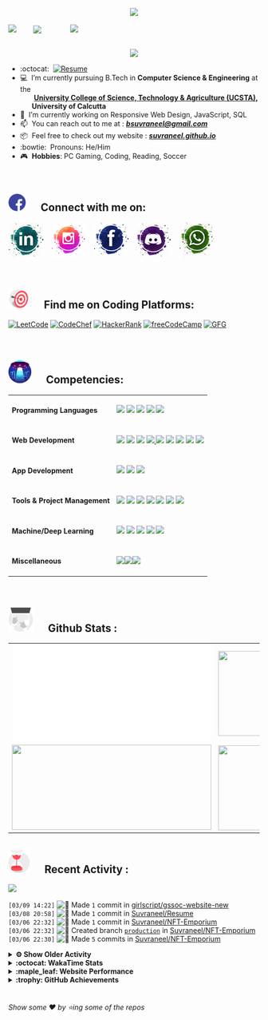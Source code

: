 <!--
[![Header](https://raw.githubusercontent.com/Suvraneel/Suvraneel/master/res/Github%20readme%20Header.png "Portfolio Website")]
(https://suvraneel.github.io/)
-->
<p align="center">
<img src="https://profile-counter.glitch.me/{Suvraneel}/count.svg"></p>

<p>
  <a href=https://open.spotify.com/user/4bio4arq8izb9sba4ly6al54v>
   <img align="right" src="https://spotify-diablo.vercel.app/api/spotify" height=auto width="380">
  </a>
  <img align="center" src="https://readme-typing-svg.herokuapp.com?font=Playfair+Display&color=F70000&size=30&center=true&vCenter=true&multiline=true&weight=100&height=100&width=220&lines=Hey+there%2C;I'm+Suvraneel+!">
  <img align="left" src="https://media.tenor.com/images/043986fe5f470eeb6d86515e6cda30fe/tenor.gif" width="50">
</p>
<br>
<a href="https://suvraneel.github.io" target="_blank"><img align='right' src="https://raw.githubusercontent.com/Suvraneel/Suvraneel/master/res/readme_banner.gif" width="260" height="auto"></a>
<br>

- :octocat: &nbsp;[![Resume](https://img.shields.io/badge/Suvraneel%20Bhuin-RESUME-blue?style=for-the-badge&logo=Sega)](https://suvraneel.github.io/Resume)
- :computer: &nbsp;I’m currently pursuing B.Tech in **Computer Science & Engineering** at the  
 &nbsp;&nbsp;&nbsp;&nbsp;&nbsp;&nbsp;&nbsp;**[University College of Science, Technology & Agriculture (UCSTA)](http://www.caluniv-ucsta.net/),  
 &nbsp;&nbsp;&nbsp;&nbsp;&nbsp;&nbsp;&nbsp;University of Calcutta**
- :crystal_ball: &nbsp;I’m currently working on Responsive Web Design, JavaScript, SQL
- :mailbox: &nbsp;You can reach out to me at : ***bsuvraneel@gmail.com***
- :package: &nbsp;Feel free to check out my website : [***suvraneel.github.io***](https://suvraneel.github.io/)
- :bowtie: &nbsp;Pronouns: He/Him
- :video_game: &nbsp;**Hobbies**: PC Gaming, Coding, Reading, Soccer

<br>
<h2 align=left>
<img src="https://raw.githubusercontent.com/Suvraneel/Suvraneel/master/res/social.gif" height="35" width= auto>
&nbsp;&nbsp;&nbsp;&nbsp;
Connect with me on:
<br></h2>


<!-- 
[![GitHub-Mark-Light](https://raw.githubusercontent.com/Suvraneel/Suvraneel/master/res/in.png#gh-light-mode-only)![GitHub-Mark-Dark](https://raw.githubusercontent.com/Suvraneel/Suvraneel/master/res/in.png#gh-dark-mode-only)](https://www.linkedin.com/in/suvraneel-bhuin) -->


[![LinkedIn](https://raw.githubusercontent.com/Suvraneel/Suvraneel/master/res/in.png#gh-light-mode-only)](https://www.linkedin.com/in/suvraneel-bhuin) &nbsp;&nbsp;
[![Instagram](https://raw.githubusercontent.com/Suvraneel/Suvraneel/master/res/ig.png#gh-light-mode-only)](https://www.instagram.com/el_diablo_suvraneel) &nbsp;&nbsp;
[![Facebook](https://raw.githubusercontent.com/Suvraneel/Suvraneel/master/res/fb.png#gh-light-mode-only)](https://www.facebook.com/suvraneel.bhuin) &nbsp;&nbsp;
[![Discord](https://raw.githubusercontent.com/Suvraneel/Suvraneel/master/res/dc.jpg#gh-light-mode-only)](https://discord.com/users/851345743935045652/) &nbsp;&nbsp;
[![WhatsApp](https://raw.githubusercontent.com/Suvraneel/Suvraneel/master/res/wp.png#gh-light-mode-only)](https://api.whatsapp.com/send?phone=917001967224&text=Hi!%20Suvraneel!!) &nbsp;&nbsp;


<!--
<p>
<a href="https://www.linkedin.com/in/suvraneel-bhuin" target="_blank">
<img src="https://raw.githubusercontent.com/Suvraneel/Suvraneel/master/res/in.png#gh-light-mode-only" height="70" width= auto></a>
&nbsp;&nbsp;&nbsp;&nbsp;&nbsp;
<a href="https://www.instagram.com/el_diablo_suvraneel" target="_blank">
<img src="https://github.com/Suvraneel/Suvraneel/blob/master/res/ig.png#gh-light-mode-only" height="70" width= auto></a>
&nbsp;&nbsp;&nbsp;&nbsp;&nbsp;
<a href="https://github.com/Suvraneel" target="_blank">
<img src="https://raw.githubusercontent.com/Suvraneel/Suvraneel/master/res/github.png" height="35" width= auto></a>
&nbsp;&nbsp;&nbsp;&nbsp;&nbsp;
<a href="https://www.facebook.com/suvraneel.bhuin" target="_blank">
<img src="https://raw.githubusercontent.com/Suvraneel/Suvraneel/master/res/fb.png#gh-light-mode-only" height="70" width= auto></a>
&nbsp;&nbsp;&nbsp;&nbsp;&nbsp;
<a href="https://discord.com/users/851345743935045652/" id="discord">
<img src="https://raw.githubusercontent.com/Suvraneel/Suvraneel/master/res/dc.jpg#gh-light-mode-only" height="70" width= auto></a>
&nbsp;&nbsp;&nbsp;&nbsp;&nbsp;
<a href="https://api.whatsapp.com/send?phone=917001967224&text=Hi!%20Suvraneel!!" id="whatsapp">
<img src="https://raw.githubusercontent.com/Suvraneel/Suvraneel/master/res/wp.png#gh-light-mode-only" height="70" width= auto></a> 
</p>
-->

<br>
<h2 align=left>
<img src="https://raw.githubusercontent.com/Suvraneel/Suvraneel/master/res/target.gif" height="40" width= auto>
&nbsp;&nbsp;&nbsp;&nbsp;
Find me on Coding Platforms:
<br></h2>


[![LeetCode](https://img.shields.io/badge/-LeetCode-da8200?style=for-the-badge&logo=LeetCode&logoColor=ffa116&labelColor=black)](https://leetcode.com/Suvraneel/)
[![CodeChef](https://img.shields.io/badge/Codechef-372a22?&style=for-the-badge&logo=Codechef&logoColor=red&labelColor=black)](https://www.codechef.com/users/suvraneel)
[![HackerRank](https://img.shields.io/badge/-Hackerrank-00c353?style=for-the-badge&logo=HackerRank&logoColor=00EA64&labelColor=black)](https://www.hackerrank.com/bsuvraneel)
[![freeCodeCamp](https://img.shields.io/badge/-freeCodeCamp-131342?style=for-the-badge&logo=freeCodeCamp&logoColor=white&labelColor=0A0A23)](https://www.hackerrank.com/bsuvraneel)
[![GFG](https://img.shields.io/badge/GeeksforGeeks-298D46?style=for-the-badge&logo=geeksforgeeks&logoColor=4dcb72&labelColor=black)](https://auth.geeksforgeeks.org/user/bsuvraneel/)
 <!-- 
 [![HackerEarth - hidden](https://img.shields.io/badge/HackerEarth-2C3454?&style=for-the-badge&logo=HackerEarth&logoColor=5464a1&labelColor=040407")](https://www.hackerearth.com/@bsuvraneel) 
 -->


<!-- Attribution: "Icon made by Freepik from www.flaticon.com"-->
<!--
- **Gmail**: &nbsp;&nbsp;&nbsp;&nbsp;&nbsp;&nbsp;&nbsp;&nbsp;&nbsp;&nbsp;&nbsp;&nbsp; bsuvraneel@gmail.com
- **LinkedIn**: &nbsp;&nbsp;&nbsp;&nbsp;&nbsp;&nbsp;&nbsp;&nbsp; https://www.linkedin.com/in/suvraneel-bhuin/
- **Facebook**: &nbsp;&nbsp;&nbsp;&nbsp;&nbsp;&nbsp; https://www.facebook.com/suvraneel.bhuin
- **Instagram**: &nbsp;&nbsp;&nbsp;&nbsp;&nbsp; https://www.instagram.com/el_diablo_suvraneel
- **Discord**: &nbsp;&nbsp;&nbsp;&nbsp;&nbsp;&nbsp;&nbsp;&nbsp;&nbsp; https://discord.com/users/851345743935045652/
- **WhatsApp**: &nbsp;&nbsp;&nbsp; [+91 7001967224](https://api.whatsapp.com/send?phone=917001967224&text=Hi!%20Suvraneel!!)
-->

<br>
<h2 align=left>
<img src="https://raw.githubusercontent.com/Suvraneel/Suvraneel/master/res/ufo.gif" height="50" width= auto>
&nbsp;&nbsp;&nbsp;&nbsp;
Competencies:
<br></h2>


<table>
<tr>
<td><h4>Programming Languages</h4></td>
<td><a href="https://github.com/search?q=user%3ASuvraneel+language%3AC%2B%2B&type=Code"><img src="https://img.shields.io/badge/CPP-blue?style=for-the-badge&logo=cplusplus&logoColor=blue&color=00599C&labelColor=black"/></a>  
<a href="https://github.com/search?q=user%3ASuvraneel+language%3AC&type=Code"><img src="https://img.shields.io/badge/C-black?style=for-the-badge&logo=c&labelColor=black&color=404040" /></a>  
<a href="https://github.com/search?q=user%3ASuvraneel+language%3AJava&type=Code"><img src="https://img.shields.io/badge/Java-orange?style=for-the-badge&logo=java&logoColor=ff7019&labelColor=141819&color=ff7019"/></a>  
<a href="https://github.com/search?q=user%3ASuvraneel+language%3APython&type=Code"><img src="https://img.shields.io/badge/Python-blue?style=for-the-badge&logo=python&labelColor=black&color=3776ab" /></a>  
<a href="https://github.com/search?p=4&q=user%3ASuvraneel+language%3AJavaScript&type=Code"><img src="https://img.shields.io/badge/Javascript-yellow?style=for-the-badge&logo=javascript&labelColor=black&color=DFA200" /></a></td></tr>

<tr>
<td><h4>Web Development</h4></td>
<td><a href="https://github.com/search?q=user%3ASuvraneel+language%3AHTML&type=Code"><img src="https://img.shields.io/badge/HTML5-red?style=for-the-badge&logo=html5&labelColor=black&color=E34F26"/></a>
<a href="https://github.com/search?q=user%3ASuvraneel+language%3ACSS&type=Code"><img src="https://img.shields.io/badge/CSS3-white?style=for-the-badge&logo=css3&logoColor=1572B6&labelColor=black&color=1572B6" /></a>
<a href="#"><img src="https://img.shields.io/badge/Bootstrap-purple?style=for-the-badge&logo=bootstrap&labelColor=black&color=7952B3"/></a>
<a href="https://github.com/search?p=4&q=user%3ASuvraneel+language%3AJavaScript&type=Code"><img src="https://img.shields.io/badge/Javascript-yellow?style=for-the-badge&logo=javascript&labelColor=black&color=c89100"/>
<a href="#"><img src="https://img.shields.io/badge/MongoDB-green?style=for-the-badge&logo=mongodb&labelColor=black&color=409040"/></a>
<a href="#"><img src="https://img.shields.io/badge/Express-black?style=for-the-badge&logo=express&labelColor=black&color=1f1f1f"/></a>
<a href="#"><img src="https://img.shields.io/badge/React-blue?style=for-the-badge&logo=react&labelColor=black&color=3a8296"/></a>
<a href="#"><img src="https://img.shields.io/badge/Node.JS-blue?style=for-the-badge&logo=node.js&logoColor=lime&labelColor=black&color=236b23"/></a>
<a href="#"><img src="https://img.shields.io/badge/Postman-orange?style=for-the-badge&logo=postman&labelColor=black&color=ff4704"/></a></td></tr>

<tr>
<td><h4>App Development</h4></td>
<td><a href="#"><img src="https://img.shields.io/badge/Flutter-0a97c2?style=for-the-badge&logo=flutter&logoColor=0dbdf2&labelColor=black&color=0ba0cd"/></a>
<a href="https://github.com/search?q=user%3ASuvraneel+language%3ADart&type=Code"><img src="https://img.shields.io/badge/Dart-blue?style=for-the-badge&logo=dart&logoColor=2eb8b8&labelColor=black&color=269999"/></a>
<a href="#"><img src="https://img.shields.io/badge/Android%20Studio-green?style=for-the-badge&logo=android%20studio&labelColor=black&color=2a9a5c"/></a></td></tr>

<tr>
<td><h4>Tools & Project Management</h4></td>
<td><a href="#"><img src="https://img.shields.io/badge/Git-red?style=for-the-badge&logo=git&labelColor=black&color=red"/></a>  
<a href="#"><img src="https://img.shields.io/badge/GitHub-black?style=for-the-badge&logo=github&labelColor=black&color=181717"/></a>  
<a href="#"><img src="https://img.shields.io/badge/VSCode-cyan?style=for-the-badge&logo=visual%20studio%20code&labelColor=00497a&color=007ACC"/></a>  
<a href="#"><img src="https://img.shields.io/badge/Repl.it-black?style=for-the-badge&logo=replit&labelColor=black&color=1e2426"/></a>  
<a href="#"><img src="https://img.shields.io/badge/Eclipse%20IDE-purple?style=for-the-badge&logo=eclipse%20IDE&labelColor=1a1433&color=2C2255"/></a>  
<a href="#"><img src="https://img.shields.io/badge/Codepen-black?style=for-the-badge&logo=codepen&labelColor=black&color=141819"/></a>
<a href="#"><img src="https://img.shields.io/badge/Heroku-180036?style=for-the-badge&logo=heroku&labelColor=180036&color=430098"/></a></td>  
  </tr>  

<tr>
<td><h4>Machine/Deep Learning</h4></td>
<td><a href="#"><img src="https://img.shields.io/badge/Pandas-black?style=for-the-badge&logo=pandas&labelColor=0c0234&color=150458"/></a>  
<a href="#"><img src="https://img.shields.io/badge/NumPy-blue?style=for-the-badge&logo=numpy&labelColor=001921&color=013243"/></a>  
<a href="#"><img src="https://img.shields.io/badge/TensorFlow-black?style=for-the-badge&logo=tensorflow&labelColor=141819&color=FF6F00"/></a>
<a href="#"><img src="https://img.shields.io/badge/Skikit%20Learn-orange?style=for-the-badge&logo=scikit%2Dlearn&labelColor=141819&color=F7931E"/></a>  
<a href="#"><img src="https://img.shields.io/badge/Keras-black?style=for-the-badge&logo=keras&labelColor=680000&color=D00000"/></a></td></tr>

<tr>
<td><h4>Miscellaneous</h4></td>
<td><a href="#"><img src="https://img.shields.io/badge/Arduino-blue?style=for-the-badge&logo=arduino&labelColor=black&color=00979D"/></a><a href="#"><img src="https://img.shields.io/badge/VHDL-cc0000?style=for-the-badge&logo=xilinx&logoColor=cc0000&labelColor=black&color=cc0000"/></a><a href="#"><img src="https://img.shields.io/badge/GNU_Bash-blue?style=for-the-badge&logo=gnubash&labelColor=black&color=4EAA25"/></a></td></tr>
</table>



<br>
<h2 align=left>
<img src="https://raw.githubusercontent.com/Suvraneel/Suvraneel/master/res/laptop.gif" height="50" width= auto>
&nbsp;&nbsp;&nbsp;&nbsp;
Github Stats :
<br></h2>

<table>
  <tr>
    <td align="center">
      <img alt="" width="400" src="https://github.com/Suvraneel/Suvraneel/blob/master/metrics.plugin.isocalendar.svg">
    </td>
    <td align="center">
        <img align="right" src ="https://github-readme-stats.vercel.app/api/top-langs/?username=suvraneel&layout=compact&hide_border=true&theme=vision-friendly-dark&langs_count=10&hide=jupyter%20notebook,tex,php" height="170px" width="360px">
    </td>
  </tr>
  <tr>
    <td align="center">
      <img alt="" width="400" src="https://github-readme-stats.vercel.app/api?username=suvraneel&show_icons=true&theme=vision-friendly-dark&hide_border=true" width="360px" height="170px" >
    </td>
    <td align="center">
        <img align="right" src ="https://github-readme-streak-stats.herokuapp.com?user=suvraneel&theme=vision-friendly-dark&hide_border=true" width="360px" height="170px">
    </td>
  </tr>
</table>

<!--
  <img align="left" src="https://github.com/lowlighter/lowlighter/blob/master/metrics.plugin.isocalendar.svg" width="300" height="180">
  <img align="right" src ="https://github-readme-stats.vercel.app/api/top-langs/?username=suvraneel&layout=compact&hide_border=true&theme=vision-friendly-dark&langs_count=10&hide=jupyter%20notebook,tex,php" width="300" height="180">
  <img align="left" src = "https://github-readme-stats.vercel.app/api?username=suvraneel&show_icons=true&theme=vision-friendly-dark&hide_border=true" width="300" height="180">
  <img align="right" src = "https://github-readme-streak-stats.herokuapp.com?user=suvraneel&theme=vision-friendly-dark&hide_border=true" width="300" height="180">
-->

<h2 align="left">
<img src="https://raw.githubusercontent.com/Suvraneel/Suvraneel/master/res/hourglass1.gif" height="50" width= auto>
&nbsp;&nbsp;&nbsp;&nbsp;
Recent Activity :
<br></h2>

<img src="https://suvraneel-gh-activity-graph.herokuapp.com/graph?username=Suvraneel&bg_color=000000&line=ffb812&area=true&color=8135fc&hide_border=true&hide_title=true">

<!--START_SECTION:activity-->
`[03/09 14:22]` <img alt="📝" src="https://github.com/cheesits456/github-activity-readme/raw/master/icons/commit.png" align="top" height="18"> Made `1` commit in [girlscript/gssoc-website-new](https://github.com/girlscript/gssoc-website-new)  
`[03/08 20:58]` <img alt="📝" src="https://github.com/cheesits456/github-activity-readme/raw/master/icons/commit.png" align="top" height="18"> Made `1` commit in [Suvraneel/Resume](https://github.com/Suvraneel/Resume)  
`[03/06 22:32]` <img alt="📝" src="https://github.com/cheesits456/github-activity-readme/raw/master/icons/commit.png" align="top" height="18"> Made `1` commit in [Suvraneel/NFT-Emporium](https://github.com/Suvraneel/NFT-Emporium)  
`[03/06 22:32]` <img alt="📂" src="https://github.com/cheesits456/github-activity-readme/raw/master/icons/create-branch.png" align="top" height="18"> Created branch [`production`](https://github.com/Suvraneel/NFT-Emporium/tree/production) in [Suvraneel/NFT-Emporium](https://github.com/Suvraneel/NFT-Emporium)  
`[03/06 22:30]` <img alt="📝" src="https://github.com/cheesits456/github-activity-readme/raw/master/icons/commit.png" align="top" height="18"> Made `5` commits in [Suvraneel/NFT-Emporium](https://github.com/Suvraneel/NFT-Emporium)  

<details><summary><b> ⚙️ Show Older Activity</b></summary>

`[03/06 21:55]` <img alt="❗️" src="https://github.com/cheesits456/github-activity-readme/raw/master/icons/issue.png" align="top" height="18"> Closed issue [`#7`](https://github.com//Suvraneel/NFT-Emporium/issues/7 'Issues and tasks related to project') in [Suvraneel/NFT-Emporium](https://github.com/Suvraneel/NFT-Emporium)  
`[03/06 21:55]` <img alt="❗️" src="https://github.com/cheesits456/github-activity-readme/raw/master/icons/issue.png" align="top" height="18"> Reopened issue [`#7`](https://github.com//Suvraneel/NFT-Emporium/issues/7 'Issues and tasks related to project') in [Suvraneel/NFT-Emporium](https://github.com/Suvraneel/NFT-Emporium)  
`[03/06 21:54]` <img alt="📝" src="https://github.com/cheesits456/github-activity-readme/raw/master/icons/commit.png" align="top" height="18"> Made `2` commits in [Suvraneel/NFT-Emporium](https://github.com/Suvraneel/NFT-Emporium)  
`[03/06 21:54]` <img alt="🎉" src="https://github.com/cheesits456/github-activity-readme/raw/master/icons/merge.png" align="top" height="18"> Merged PR [`#14`](https://github.com//Suvraneel/NFT-Emporium/pull/14 'Bump nanoid from 3.1.30 to 3.3.1') in [Suvraneel/NFT-Emporium](https://github.com/Suvraneel/NFT-Emporium)  
`[03/06 21:47]` <img alt="📝" src="https://github.com/cheesits456/github-activity-readme/raw/master/icons/commit.png" align="top" height="18"> Made `1` commit in [Suvraneel/NFT-Emporium](https://github.com/Suvraneel/NFT-Emporium)  
`[03/06 21:27]` <img alt="📝" src="https://github.com/cheesits456/github-activity-readme/raw/master/icons/commit.png" align="top" height="18"> Made `2` commits in [NFT-Cryptonaut/NFT-Emporium](https://github.com/NFT-Cryptonaut/NFT-Emporium)  
`[03/06 21:27]` <img alt="🎉" src="https://github.com/cheesits456/github-activity-readme/raw/master/icons/merge.png" align="top" height="18"> Merged PR [`#4`](https://github.com//NFT-Cryptonaut/NFT-Emporium/pull/4 'Bump follow-redirects from 1.14.5 to 1.14.8') in [NFT-Cryptonaut/NFT-Emporium](https://github.com/NFT-Cryptonaut/NFT-Emporium)  
`[03/06 21:27]` <img alt="📝" src="https://github.com/cheesits456/github-activity-readme/raw/master/icons/commit.png" align="top" height="18"> Made `2` commits in [NFT-Cryptonaut/NFT-Emporium](https://github.com/NFT-Cryptonaut/NFT-Emporium)  
`[03/06 21:27]` <img alt="🎉" src="https://github.com/cheesits456/github-activity-readme/raw/master/icons/merge.png" align="top" height="18"> Merged PR [`#6`](https://github.com//NFT-Cryptonaut/NFT-Emporium/pull/6 'Bump url-parse from 1.5.3 to 1.5.10') in [NFT-Cryptonaut/NFT-Emporium](https://github.com/NFT-Cryptonaut/NFT-Emporium)  
`[03/06 21:15]` <img alt="📝" src="https://github.com/cheesits456/github-activity-readme/raw/master/icons/commit.png" align="top" height="18"> Made `13` commits in [NFT-Cryptonaut/NFT-Emporium](https://github.com/NFT-Cryptonaut/NFT-Emporium)  
`[03/06 20:45]` <img alt="🎉" src="https://github.com/cheesits456/github-activity-readme/raw/master/icons/merge.png" align="top" height="18"> Merged PR [`#13`](https://github.com//NFT-Cryptonaut/NFT-Emporium/pull/13 'Update PULL_REQUEST_TEMPLATE.md') in [NFT-Cryptonaut/NFT-Emporium](https://github.com/NFT-Cryptonaut/NFT-Emporium)  
`[03/06 20:45]` <img alt="✅" src="https://github.com/cheesits456/github-activity-readme/raw/master/icons/pr-open.png" align="top" height="18"> Opened PR [`#13`](https://github.com//NFT-Cryptonaut/NFT-Emporium/pull/13 'Update PULL_REQUEST_TEMPLATE.md') in [NFT-Cryptonaut/NFT-Emporium](https://github.com/NFT-Cryptonaut/NFT-Emporium)  
`[03/06 20:44]` <img alt="📝" src="https://github.com/cheesits456/github-activity-readme/raw/master/icons/commit.png" align="top" height="18"> Made `1` commit in [NFT-Cryptonaut/NFT-Emporium](https://github.com/NFT-Cryptonaut/NFT-Emporium)  
`[03/06 20:40]` <img alt="❗️" src="https://github.com/cheesits456/github-activity-readme/raw/master/icons/issue.png" align="top" height="18"> Closed issue [`#7`](https://github.com//NFT-Cryptonaut/NFT-Emporium/issues/7 'Issues and tasks related to project') in [NFT-Cryptonaut/NFT-Emporium](https://github.com/NFT-Cryptonaut/NFT-Emporium)  
`[03/06 20:39]` <img alt="🗣" src="https://github.com/cheesits456/github-activity-readme/raw/master/icons/comment.png" align="top" height="18"> Commented on [`#7`](https://github.com//NFT-Cryptonaut/NFT-Emporium/issues/7 'Issues and tasks related to project') in [NFT-Cryptonaut/NFT-Emporium](https://github.com/NFT-Cryptonaut/NFT-Emporium)  
`[03/06 20:36]` <img alt="❗️" src="https://github.com/cheesits456/github-activity-readme/raw/master/icons/issue.png" align="top" height="18"> Closed issue [`#11`](https://github.com//NFT-Cryptonaut/NFT-Emporium/issues/11 '[Create New Issue]: ') in [NFT-Cryptonaut/NFT-Emporium](https://github.com/NFT-Cryptonaut/NFT-Emporium)  
`[03/06 20:36]` <img alt="📝" src="https://github.com/cheesits456/github-activity-readme/raw/master/icons/commit.png" align="top" height="18"> Made `2` commits in [NFT-Cryptonaut/NFT-Emporium](https://github.com/NFT-Cryptonaut/NFT-Emporium)  
`[03/06 20:36]` <img alt="🎉" src="https://github.com/cheesits456/github-activity-readme/raw/master/icons/merge.png" align="top" height="18"> Merged PR [`#12`](https://github.com//NFT-Cryptonaut/NFT-Emporium/pull/12 '//') in [NFT-Cryptonaut/NFT-Emporium](https://github.com/NFT-Cryptonaut/NFT-Emporium)  
`[03/06 20:35]` <img alt="✅" src="https://github.com/cheesits456/github-activity-readme/raw/master/icons/pr-open.png" align="top" height="18"> Opened PR [`#12`](https://github.com//NFT-Cryptonaut/NFT-Emporium/pull/12 '//') in [NFT-Cryptonaut/NFT-Emporium](https://github.com/NFT-Cryptonaut/NFT-Emporium)  
`[03/06 20:35]` <img alt="📂" src="https://github.com/cheesits456/github-activity-readme/raw/master/icons/create-branch.png" align="top" height="18"> Created branch [`test-PR`](https://github.com/NFT-Cryptonaut/NFT-Emporium/tree/test-PR) in [NFT-Cryptonaut/NFT-Emporium](https://github.com/NFT-Cryptonaut/NFT-Emporium)  
`[03/06 20:34]` <img alt="❌" src="https://github.com/cheesits456/github-activity-readme/raw/master/icons/pr-close.png" align="top" height="18"> Closed PR [`#10`](https://github.com//NFT-Cryptonaut/NFT-Emporium/pull/10 'Merge pull request #3 from NFT-Cryptonaut/main') in [NFT-Cryptonaut/NFT-Emporium](https://github.com/NFT-Cryptonaut/NFT-Emporium)  
`[03/06 20:34]` <img alt="❗️" src="https://github.com/cheesits456/github-activity-readme/raw/master/icons/issue.png" align="top" height="18"> Reopened issue [`#11`](https://github.com//NFT-Cryptonaut/NFT-Emporium/issues/11 '[Create New Issue]: ') in [NFT-Cryptonaut/NFT-Emporium](https://github.com/NFT-Cryptonaut/NFT-Emporium)  
`[03/06 20:33]` <img alt="❗️" src="https://github.com/cheesits456/github-activity-readme/raw/master/icons/issue.png" align="top" height="18"> Closed issue [`#11`](https://github.com//NFT-Cryptonaut/NFT-Emporium/issues/11 '[Create New Issue]: ') in [NFT-Cryptonaut/NFT-Emporium](https://github.com/NFT-Cryptonaut/NFT-Emporium)  
`[03/06 20:33]` <img alt="❗️" src="https://github.com/cheesits456/github-activity-readme/raw/master/icons/issue.png" align="top" height="18"> Opened issue [`#11`](https://github.com//NFT-Cryptonaut/NFT-Emporium/issues/11 '[Create New Issue]: ') in [NFT-Cryptonaut/NFT-Emporium](https://github.com/NFT-Cryptonaut/NFT-Emporium)  
`[03/06 20:32]` <img alt="📝" src="https://github.com/cheesits456/github-activity-readme/raw/master/icons/commit.png" align="top" height="18"> Made `2` commits in [NFT-Cryptonaut/NFT-Emporium](https://github.com/NFT-Cryptonaut/NFT-Emporium)  
`[03/06 20:27]` <img alt="✅" src="https://github.com/cheesits456/github-activity-readme/raw/master/icons/pr-open.png" align="top" height="18"> Opened PR [`#10`](https://github.com//NFT-Cryptonaut/NFT-Emporium/pull/10 'Merge pull request #3 from NFT-Cryptonaut/main') in [NFT-Cryptonaut/NFT-Emporium](https://github.com/NFT-Cryptonaut/NFT-Emporium)  
`[03/06 20:25]` <img alt="📝" src="https://github.com/cheesits456/github-activity-readme/raw/master/icons/commit.png" align="top" height="18"> Made `1` commit in [NFT-Cryptonaut/NFT-Emporium](https://github.com/NFT-Cryptonaut/NFT-Emporium)  
`[03/06 20:22]` <img alt="❗️" src="https://github.com/cheesits456/github-activity-readme/raw/master/icons/issue.png" align="top" height="18"> Closed issue [`#9`](https://github.com//NFT-Cryptonaut/NFT-Emporium/issues/9 '[Create New Issue]: Issue in one of the workflows of the repo') in [NFT-Cryptonaut/NFT-Emporium](https://github.com/NFT-Cryptonaut/NFT-Emporium)  
`[03/06 20:21]` <img alt="🗣" src="https://github.com/cheesits456/github-activity-readme/raw/master/icons/comment.png" align="top" height="18"> Commented on [`#9`](https://github.com//NFT-Cryptonaut/NFT-Emporium/issues/9 '[Create New Issue]: Issue in one of the workflows of the repo') in [NFT-Cryptonaut/NFT-Emporium](https://github.com/NFT-Cryptonaut/NFT-Emporium)  
`[03/06 20:21]` <img alt="🗣" src="https://github.com/cheesits456/github-activity-readme/raw/master/icons/comment.png" align="top" height="18"> Commented on [`#9`](https://github.com//NFT-Cryptonaut/NFT-Emporium/issues/9 '[Create New Issue]: Issue in one of the workflows of the repo') in [NFT-Cryptonaut/NFT-Emporium](https://github.com/NFT-Cryptonaut/NFT-Emporium)  
`[03/06 20:20]` <img alt="📝" src="https://github.com/cheesits456/github-activity-readme/raw/master/icons/commit.png" align="top" height="18"> Made `1` commit in [NFT-Cryptonaut/NFT-Emporium](https://github.com/NFT-Cryptonaut/NFT-Emporium)  
`[03/06 20:16]` <img alt="🗣" src="https://github.com/cheesits456/github-activity-readme/raw/master/icons/comment.png" align="top" height="18"> Commented on [`#59`](https://github.com//girlscript/gssoc-website-new/issues/59 'Code of conduct') in [girlscript/gssoc-website-new](https://github.com/girlscript/gssoc-website-new)  
`[03/06 20:13]` <img alt="✅" src="https://github.com/cheesits456/github-activity-readme/raw/master/icons/pr-open.png" align="top" height="18"> Opened PR [`#59`](https://github.com//girlscript/gssoc-website-new/pull/59 'Code of conduct') in [girlscript/gssoc-website-new](https://github.com/girlscript/gssoc-website-new)  
`[03/06 20:12]` <img alt="❌" src="https://github.com/cheesits456/github-activity-readme/raw/master/icons/pr-close.png" align="top" height="18"> Closed PR [`#58`](https://github.com//girlscript/gssoc-website-new/pull/58 'fixed coc?') in [girlscript/gssoc-website-new](https://github.com/girlscript/gssoc-website-new)  
`[03/06 20:11]` <img alt="📝" src="https://github.com/cheesits456/github-activity-readme/raw/master/icons/commit.png" align="top" height="18"> Made `1` commit in [girlscript/gssoc-website-new](https://github.com/girlscript/gssoc-website-new)  
`[03/06 20:09]` <img alt="❌" src="https://github.com/cheesits456/github-activity-readme/raw/master/icons/pr-close.png" align="top" height="18"> Reopened PR [`#58`](https://github.com//girlscript/gssoc-website-new/pull/58 'fixed coc?') in [girlscript/gssoc-website-new](https://github.com/girlscript/gssoc-website-new)  
`[03/06 20:08]` <img alt="❌" src="https://github.com/cheesits456/github-activity-readme/raw/master/icons/pr-close.png" align="top" height="18"> Closed PR [`#58`](https://github.com//girlscript/gssoc-website-new/pull/58 'fixed coc?') in [girlscript/gssoc-website-new](https://github.com/girlscript/gssoc-website-new)  
`[03/06 20:04]` <img alt="✅" src="https://github.com/cheesits456/github-activity-readme/raw/master/icons/pr-open.png" align="top" height="18"> Opened PR [`#58`](https://github.com//girlscript/gssoc-website-new/pull/58 'fixed coc?') in [girlscript/gssoc-website-new](https://github.com/girlscript/gssoc-website-new)  
`[03/06 20:04]` <img alt="📝" src="https://github.com/cheesits456/github-activity-readme/raw/master/icons/commit.png" align="top" height="18"> Made `1` commit in [girlscript/gssoc-website-new](https://github.com/girlscript/gssoc-website-new)  
`[03/05 07:47]` <img alt="🎉" src="https://github.com/cheesits456/github-activity-readme/raw/master/icons/merge.png" align="top" height="18"> Merged PR [`#8`](https://github.com//NFT-Cryptonaut/NFT-Emporium/pull/8 'Bump simple-get from 2.8.1 to 2.8.2') in [NFT-Cryptonaut/NFT-Emporium](https://github.com/NFT-Cryptonaut/NFT-Emporium)  
`[03/05 07:47]` <img alt="📝" src="https://github.com/cheesits456/github-activity-readme/raw/master/icons/commit.png" align="top" height="18"> Made `2` commits in [NFT-Cryptonaut/NFT-Emporium](https://github.com/NFT-Cryptonaut/NFT-Emporium)  
`[03/05 07:47]` <img alt="❌" src="https://github.com/cheesits456/github-activity-readme/raw/master/icons/pr-close.png" align="top" height="18"> Reopened PR [`#8`](https://github.com//NFT-Cryptonaut/NFT-Emporium/pull/8 'Bump simple-get from 2.8.1 to 2.8.2') in [NFT-Cryptonaut/NFT-Emporium](https://github.com/NFT-Cryptonaut/NFT-Emporium)  
`[03/05 07:47]` <img alt="❌" src="https://github.com/cheesits456/github-activity-readme/raw/master/icons/pr-close.png" align="top" height="18"> Closed PR [`#8`](https://github.com//NFT-Cryptonaut/NFT-Emporium/pull/8 'Bump simple-get from 2.8.1 to 2.8.2') in [NFT-Cryptonaut/NFT-Emporium](https://github.com/NFT-Cryptonaut/NFT-Emporium)  
`[03/04 21:26]` <img alt="📝" src="https://github.com/cheesits456/github-activity-readme/raw/master/icons/commit.png" align="top" height="18"> Made `2` commits in [NFT-Cryptonaut/NFT-Emporium](https://github.com/NFT-Cryptonaut/NFT-Emporium)  
`[03/04 17:14]` <img alt="📝" src="https://github.com/cheesits456/github-activity-readme/raw/master/icons/commit.png" align="top" height="18"> Made `2` commits in [girlscript/gssoc-website-new](https://github.com/girlscript/gssoc-website-new)  
`[03/04 17:14]` <img alt="🎉" src="https://github.com/cheesits456/github-activity-readme/raw/master/icons/merge.png" align="top" height="18"> Merged PR [`#56`](https://github.com//girlscript/gssoc-website-new/pull/56 'Revert "Revert "Added Indepentent Headers for Every Page for GSSoC Website""') in [girlscript/gssoc-website-new](https://github.com/girlscript/gssoc-website-new)  
`[03/04 17:14]` <img alt="✅" src="https://github.com/cheesits456/github-activity-readme/raw/master/icons/pr-open.png" align="top" height="18"> Opened PR [`#56`](https://github.com//girlscript/gssoc-website-new/pull/56 'Revert "Revert "Added Indepentent Headers for Every Page for GSSoC Website""') in [girlscript/gssoc-website-new](https://github.com/girlscript/gssoc-website-new)  
`[03/04 17:14]` <img alt="📂" src="https://github.com/cheesits456/github-activity-readme/raw/master/icons/create-branch.png" align="top" height="18"> Created branch [`revert-54-revert-51-fix/independent-header`](https://github.com/girlscript/gssoc-website-new/tree/revert-54-revert-51-fix/independent-header) in [girlscript/gssoc-website-new](https://github.com/girlscript/gssoc-website-new)  
`[03/04 17:10]` <img alt="📝" src="https://github.com/cheesits456/github-activity-readme/raw/master/icons/commit.png" align="top" height="18"> Made `2` commits in [girlscript/gssoc-website-new](https://github.com/girlscript/gssoc-website-new)  
`[03/04 17:10]` <img alt="🎉" src="https://github.com/cheesits456/github-activity-readme/raw/master/icons/merge.png" align="top" height="18"> Merged PR [`#55`](https://github.com//girlscript/gssoc-website-new/pull/55 'Revert "Code of conduct"') in [girlscript/gssoc-website-new](https://github.com/girlscript/gssoc-website-new)  
`[03/04 17:10]` <img alt="✅" src="https://github.com/cheesits456/github-activity-readme/raw/master/icons/pr-open.png" align="top" height="18"> Opened PR [`#55`](https://github.com//girlscript/gssoc-website-new/pull/55 'Revert "Code of conduct"') in [girlscript/gssoc-website-new](https://github.com/girlscript/gssoc-website-new)  
`[03/04 17:10]` <img alt="📂" src="https://github.com/cheesits456/github-activity-readme/raw/master/icons/create-branch.png" align="top" height="18"> Created branch [`revert-53-code-of-conduct`](https://github.com/girlscript/gssoc-website-new/tree/revert-53-code-of-conduct) in [girlscript/gssoc-website-new](https://github.com/girlscript/gssoc-website-new)  
`[03/04 16:59]` <img alt="📝" src="https://github.com/cheesits456/github-activity-readme/raw/master/icons/commit.png" align="top" height="18"> Made `1` commit in [Suvraneel/gssoc-website-new](https://github.com/Suvraneel/gssoc-website-new)  
`[03/04 16:55]` <img alt="🍴" src="https://github.com/cheesits456/github-activity-readme/raw/master/icons/fork.png" align="top" height="18"> Forked [girlscript/gssoc-website-new](https://github.com/girlscript/gssoc-website-new) to [Suvraneel/gssoc-website-new](https://github.com/Suvraneel/gssoc-website-new)  
`[03/04 16:46]` <img alt="📝" src="https://github.com/cheesits456/github-activity-readme/raw/master/icons/commit.png" align="top" height="18"> Made `2` commits in [girlscript/gssoc-website-new](https://github.com/girlscript/gssoc-website-new)  
`[03/04 16:46]` <img alt="🎉" src="https://github.com/cheesits456/github-activity-readme/raw/master/icons/merge.png" align="top" height="18"> Merged PR [`#54`](https://github.com//girlscript/gssoc-website-new/pull/54 'Revert "Added Indepentent Headers for Every Page for GSSoC Website"') in [girlscript/gssoc-website-new](https://github.com/girlscript/gssoc-website-new)  
`[03/04 16:45]` <img alt="✅" src="https://github.com/cheesits456/github-activity-readme/raw/master/icons/pr-open.png" align="top" height="18"> Opened PR [`#54`](https://github.com//girlscript/gssoc-website-new/pull/54 'Revert "Added Indepentent Headers for Every Page for GSSoC Website"') in [girlscript/gssoc-website-new](https://github.com/girlscript/gssoc-website-new)  
`[03/04 16:45]` <img alt="📂" src="https://github.com/cheesits456/github-activity-readme/raw/master/icons/create-branch.png" align="top" height="18"> Created branch [`revert-51-fix/independent-header`](https://github.com/girlscript/gssoc-website-new/tree/revert-51-fix/independent-header) in [girlscript/gssoc-website-new](https://github.com/girlscript/gssoc-website-new)  
`[03/04 16:44]` <img alt="❗️" src="https://github.com/cheesits456/github-activity-readme/raw/master/icons/issue.png" align="top" height="18"> Closed issue [`#44`](https://github.com//girlscript/gssoc-website-new/issues/44 'Events page') in [girlscript/gssoc-website-new](https://github.com/girlscript/gssoc-website-new)  
`[03/04 16:43]` <img alt="❗️" src="https://github.com/cheesits456/github-activity-readme/raw/master/icons/issue.png" align="top" height="18"> Closed issue [`#42`](https://github.com//girlscript/gssoc-website-new/issues/42 'Code of Conduct RAFC') in [girlscript/gssoc-website-new](https://github.com/girlscript/gssoc-website-new)  
`[03/04 16:21]` <img alt="📝" src="https://github.com/cheesits456/github-activity-readme/raw/master/icons/commit.png" align="top" height="18"> Made `4` commits in [girlscript/gssoc-website-new](https://github.com/girlscript/gssoc-website-new)  
`[03/04 16:21]` <img alt="🎉" src="https://github.com/cheesits456/github-activity-readme/raw/master/icons/merge.png" align="top" height="18"> Merged PR [`#41`](https://github.com//girlscript/gssoc-website-new/pull/41 'Updates in FAQ and Team section for GSSoC\'22') in [girlscript/gssoc-website-new](https://github.com/girlscript/gssoc-website-new)  
`[03/04 16:07]` <img alt="❗️" src="https://github.com/cheesits456/github-activity-readme/raw/master/icons/issue.png" align="top" height="18"> Closed issue [`#341`](https://github.com//Lakhankumawat/LearnCPP/issues/341 'Title ') in [Lakhankumawat/LearnCPP](https://github.com/Lakhankumawat/LearnCPP)  
`[03/04 15:33]` <img alt="⭐" src="https://github.com/cheesits456/github-activity-readme/raw/master/icons/star.png" align="top" height="18"> Starred [Suvraneel/Automated-assign-labeler](https://github.com/Suvraneel/Automated-assign-labeler)  
`[03/04 15:33]` <img alt="📝" src="https://github.com/cheesits456/github-activity-readme/raw/master/icons/commit.png" align="top" height="18"> Made `1` commit in [Suvraneel/Automated-assign-labeler](https://github.com/Suvraneel/Automated-assign-labeler)  
`[03/04 15:32]` <img alt="❗️" src="https://github.com/cheesits456/github-activity-readme/raw/master/icons/issue.png" align="top" height="18"> Closed issue [`#158`](https://github.com//Suvraneel/Automated-assign-labeler/issues/158 '[Create New Issue]: ') in [Suvraneel/Automated-assign-labeler](https://github.com/Suvraneel/Automated-assign-labeler)  
`[03/04 15:32]` <img alt="📝" src="https://github.com/cheesits456/github-activity-readme/raw/master/icons/commit.png" align="top" height="18"> Made `5` commits in [Suvraneel/Automated-assign-labeler](https://github.com/Suvraneel/Automated-assign-labeler)  
`[03/04 15:32]` <img alt="🎉" src="https://github.com/cheesits456/github-activity-readme/raw/master/icons/merge.png" align="top" height="18"> Merged PR [`#157`](https://github.com//Suvraneel/Automated-assign-labeler/pull/157 'Fixed and bugs and tiny enhancements') in [Suvraneel/Automated-assign-labeler](https://github.com/Suvraneel/Automated-assign-labeler)  
`[03/04 14:28]` <img alt="🗣" src="https://github.com/cheesits456/github-activity-readme/raw/master/icons/comment.png" align="top" height="18"> Commented on [`#341`](https://github.com//Lakhankumawat/LearnCPP/issues/341 'Title ') in [Lakhankumawat/LearnCPP](https://github.com/Lakhankumawat/LearnCPP)  
`[03/04 14:22]` <img alt="❗️" src="https://github.com/cheesits456/github-activity-readme/raw/master/icons/issue.png" align="top" height="18"> Opened issue [`#341`](https://github.com//Lakhankumawat/LearnCPP/issues/341 'Title ') in [Lakhankumawat/LearnCPP](https://github.com/Lakhankumawat/LearnCPP)  
`[03/04 14:20]` <img alt="📝" src="https://github.com/cheesits456/github-activity-readme/raw/master/icons/commit.png" align="top" height="18"> Made `1` commit in [Suvraneel/Greeting-action](https://github.com/Suvraneel/Greeting-action)  
`[03/04 14:18]` <img alt="❗️" src="https://github.com/cheesits456/github-activity-readme/raw/master/icons/issue.png" align="top" height="18"> Opened issue [`#158`](https://github.com//Suvraneel/Automated-assign-labeler/issues/158 '[Create New Issue]: ') in [Suvraneel/Automated-assign-labeler](https://github.com/Suvraneel/Automated-assign-labeler)  
`[03/04 14:16]` <img alt="❗️" src="https://github.com/cheesits456/github-activity-readme/raw/master/icons/issue.png" align="top" height="18"> Opened issue [`#340`](https://github.com//Lakhankumawat/LearnCPP/issues/340 'Title ') in [Lakhankumawat/LearnCPP](https://github.com/Lakhankumawat/LearnCPP)  
`[03/04 14:11]` <img alt="📝" src="https://github.com/cheesits456/github-activity-readme/raw/master/icons/commit.png" align="top" height="18"> Made `1` commit in [Suvraneel/Greeting-action](https://github.com/Suvraneel/Greeting-action)  
`[03/03 20:52]` <img alt="📝" src="https://github.com/cheesits456/github-activity-readme/raw/master/icons/commit.png" align="top" height="18"> Made `4` commits in [girlscript/gssoc-website-new](https://github.com/girlscript/gssoc-website-new)  
`[03/03 20:41]` <img alt="🎉" src="https://github.com/cheesits456/github-activity-readme/raw/master/icons/merge.png" align="top" height="18"> Merged PR [`#49`](https://github.com//girlscript/gssoc-website-new/pull/49 'UI and UX design') in [girlscript/gssoc-website-new](https://github.com/girlscript/gssoc-website-new)  
`[03/03 20:41]` <img alt="📝" src="https://github.com/cheesits456/github-activity-readme/raw/master/icons/commit.png" align="top" height="18"> Made `12` commits in [girlscript/gssoc-website-new](https://github.com/girlscript/gssoc-website-new)  
`[03/03 20:40]` <img alt="🎉" src="https://github.com/cheesits456/github-activity-readme/raw/master/icons/merge.png" align="top" height="18"> Merged PR [`#53`](https://github.com//girlscript/gssoc-website-new/pull/53 'Code of conduct') in [girlscript/gssoc-website-new](https://github.com/girlscript/gssoc-website-new)  
`[03/03 20:40]` <img alt="✅" src="https://github.com/cheesits456/github-activity-readme/raw/master/icons/pr-open.png" align="top" height="18"> Opened PR [`#53`](https://github.com//girlscript/gssoc-website-new/pull/53 'Code of conduct') in [girlscript/gssoc-website-new](https://github.com/girlscript/gssoc-website-new)  
`[03/03 20:40]` <img alt="📝" src="https://github.com/cheesits456/github-activity-readme/raw/master/icons/commit.png" align="top" height="18"> Made `36` commits in [girlscript/gssoc-website-new](https://github.com/girlscript/gssoc-website-new)  
`[03/03 20:29]` <img alt="❌" src="https://github.com/cheesits456/github-activity-readme/raw/master/icons/pr-close.png" align="top" height="18"> Closed PR [`#52`](https://github.com//girlscript/gssoc-website-new/pull/52 'Code of conduct') in [girlscript/gssoc-website-new](https://github.com/girlscript/gssoc-website-new)  
`[03/03 20:23]` <img alt="✅" src="https://github.com/cheesits456/github-activity-readme/raw/master/icons/pr-open.png" align="top" height="18"> Opened PR [`#52`](https://github.com//girlscript/gssoc-website-new/pull/52 'Code of conduct') in [girlscript/gssoc-website-new](https://github.com/girlscript/gssoc-website-new)  
`[03/03 20:23]` <img alt="📝" src="https://github.com/cheesits456/github-activity-readme/raw/master/icons/commit.png" align="top" height="18"> Made `1` commit in [girlscript/gssoc-website-new](https://github.com/girlscript/gssoc-website-new)  
`[03/02 16:53]` <img alt="📝" src="https://github.com/cheesits456/github-activity-readme/raw/master/icons/commit.png" align="top" height="18"> Made `5` commits in [NFT-Cryptonaut/NFT-Emporium](https://github.com/NFT-Cryptonaut/NFT-Emporium)  
`[03/02 11:21]` <img alt="🗣" src="https://github.com/cheesits456/github-activity-readme/raw/master/icons/comment.png" align="top" height="18"> Commented on [`#51`](https://github.com//girlscript/gssoc-website-new/issues/51 'Added Indepentent Headers for Every Page for GSSoC Website') in [girlscript/gssoc-website-new](https://github.com/girlscript/gssoc-website-new)  
`[03/02 11:20]` <img alt="🎉" src="https://github.com/cheesits456/github-activity-readme/raw/master/icons/merge.png" align="top" height="18"> Merged PR [`#51`](https://github.com//girlscript/gssoc-website-new/pull/51 'Added Indepentent Headers for Every Page for GSSoC Website') in [girlscript/gssoc-website-new](https://github.com/girlscript/gssoc-website-new)  
`[03/02 11:20]` <img alt="📝" src="https://github.com/cheesits456/github-activity-readme/raw/master/icons/commit.png" align="top" height="18"> Made `2` commits in [girlscript/gssoc-website-new](https://github.com/girlscript/gssoc-website-new)  
`[03/02 11:20]` <img alt="❗️" src="https://github.com/cheesits456/github-activity-readme/raw/master/icons/issue.png" align="top" height="18"> Closed issue [`#50`](https://github.com//girlscript/gssoc-website-new/issues/50 'Independent Head Title for every Page') in [girlscript/gssoc-website-new](https://github.com/girlscript/gssoc-website-new)  
`[03/02 11:20]` <img alt="🔍" src="https://github.com/cheesits456/github-activity-readme/raw/master/icons/review.png" align="top" height="18"> Reviewed [`#51`](https://github.com//girlscript/gssoc-website-new/pull/51 'Added Indepentent Headers for Every Page for GSSoC Website') in [girlscript/gssoc-website-new](https://github.com/girlscript/gssoc-website-new)  
`[02/27 11:36]` <img alt="📝" src="https://github.com/cheesits456/github-activity-readme/raw/master/icons/commit.png" align="top" height="18"> Made `1` commit in [girlscript/gssoc-website-new](https://github.com/girlscript/gssoc-website-new)  
`[02/27 08:45]` <img alt="📝" src="https://github.com/cheesits456/github-activity-readme/raw/master/icons/commit.png" align="top" height="18"> Made `1` commit in [Suvraneel/Suvraneel](https://github.com/Suvraneel/Suvraneel)  
`[02/27 08:03]` <img alt="📝" src="https://github.com/cheesits456/github-activity-readme/raw/master/icons/commit.png" align="top" height="18"> Made `676` commits in [Suvraneel/metrics](https://github.com/Suvraneel/metrics)  
`[02/26 15:52]` <img alt="❗️" src="https://github.com/cheesits456/github-activity-readme/raw/master/icons/issue.png" align="top" height="18"> Closed issue [`#35`](https://github.com//girlscript/gssoc-website-new/issues/35 'Text not visible') in [girlscript/gssoc-website-new](https://github.com/girlscript/gssoc-website-new)  
`[02/26 15:06]` <img alt="📝" src="https://github.com/cheesits456/github-activity-readme/raw/master/icons/commit.png" align="top" height="18"> Made `4` commits in [girlscript/gssoc-website-new](https://github.com/girlscript/gssoc-website-new)  
`[02/26 14:58]` <img alt="🎉" src="https://github.com/cheesits456/github-activity-readme/raw/master/icons/merge.png" align="top" height="18"> Merged PR [`#48`](https://github.com//girlscript/gssoc-website-new/pull/48 'prev year project links fixed') in [girlscript/gssoc-website-new](https://github.com/girlscript/gssoc-website-new)  
`[02/26 14:58]` <img alt="✅" src="https://github.com/cheesits456/github-activity-readme/raw/master/icons/pr-open.png" align="top" height="18"> Opened PR [`#48`](https://github.com//girlscript/gssoc-website-new/pull/48 'prev year project links fixed') in [girlscript/gssoc-website-new](https://github.com/girlscript/gssoc-website-new)  
`[02/26 12:23]` <img alt="📝" src="https://github.com/cheesits456/github-activity-readme/raw/master/icons/commit.png" align="top" height="18"> Made `1` commit in [girlscript/gssoc-website-new](https://github.com/girlscript/gssoc-website-new)  
`[02/26 11:52]` <img alt="🎉" src="https://github.com/cheesits456/github-activity-readme/raw/master/icons/merge.png" align="top" height="18"> Merged PR [`#45`](https://github.com//girlscript/gssoc-website-new/pull/45 'project switcher') in [girlscript/gssoc-website-new](https://github.com/girlscript/gssoc-website-new)  
`[02/26 11:52]` <img alt="🎉" src="https://github.com/cheesits456/github-activity-readme/raw/master/icons/merge.png" align="top" height="18"> Merged PR [`#46`](https://github.com//girlscript/gssoc-website-new/pull/46 'Mehak project') in [girlscript/gssoc-website-new](https://github.com/girlscript/gssoc-website-new)  
`[02/26 11:52]` <img alt="📝" src="https://github.com/cheesits456/github-activity-readme/raw/master/icons/commit.png" align="top" height="18"> Made `6` commits in [girlscript/gssoc-website-new](https://github.com/girlscript/gssoc-website-new)  
`[02/26 11:52]` <img alt="🎉" src="https://github.com/cheesits456/github-activity-readme/raw/master/icons/merge.png" align="top" height="18"> Merged PR [`#47`](https://github.com//girlscript/gssoc-website-new/pull/47 'Project switching') in [girlscript/gssoc-website-new](https://github.com/girlscript/gssoc-website-new)  
`[02/26 11:52]` <img alt="✅" src="https://github.com/cheesits456/github-activity-readme/raw/master/icons/pr-open.png" align="top" height="18"> Opened PR [`#47`](https://github.com//girlscript/gssoc-website-new/pull/47 'Project switching') in [girlscript/gssoc-website-new](https://github.com/girlscript/gssoc-website-new)  
`[02/26 11:49]` <img alt="📝" src="https://github.com/cheesits456/github-activity-readme/raw/master/icons/commit.png" align="top" height="18"> Made `1` commit in [girlscript/gssoc-website-new](https://github.com/girlscript/gssoc-website-new)  
`[02/26 11:46]` <img alt="📂" src="https://github.com/cheesits456/github-activity-readme/raw/master/icons/create-branch.png" align="top" height="18"> Created branch [`project-switching`](https://github.com/girlscript/gssoc-website-new/tree/project-switching) in [girlscript/gssoc-website-new](https://github.com/girlscript/gssoc-website-new)  
`[02/26 11:13]` <img alt="✅" src="https://github.com/cheesits456/github-activity-readme/raw/master/icons/pr-open.png" align="top" height="18"> Opened PR [`#46`](https://github.com//girlscript/gssoc-website-new/pull/46 'Mehak project') in [girlscript/gssoc-website-new](https://github.com/girlscript/gssoc-website-new)  
`[02/26 11:09]` <img alt="✅" src="https://github.com/cheesits456/github-activity-readme/raw/master/icons/pr-open.png" align="top" height="18"> Opened PR [`#45`](https://github.com//girlscript/gssoc-website-new/pull/45 'project switcher') in [girlscript/gssoc-website-new](https://github.com/girlscript/gssoc-website-new)  
`[02/25 20:15]` <img alt="❗️" src="https://github.com/cheesits456/github-activity-readme/raw/master/icons/issue.png" align="top" height="18"> Opened issue [`#44`](https://github.com//girlscript/gssoc-website-new/issues/44 'Events page') in [girlscript/gssoc-website-new](https://github.com/girlscript/gssoc-website-new)  
`[02/25 14:56]` <img alt="❗️" src="https://github.com/cheesits456/github-activity-readme/raw/master/icons/issue.png" align="top" height="18"> Opened issue [`#43`](https://github.com//girlscript/gssoc-website-new/issues/43 'Blog Page for GSSoC\'22') in [girlscript/gssoc-website-new](https://github.com/girlscript/gssoc-website-new)  
`[02/25 14:43]` <img alt="❗️" src="https://github.com/cheesits456/github-activity-readme/raw/master/icons/issue.png" align="top" height="18"> Opened issue [`#42`](https://github.com//girlscript/gssoc-website-new/issues/42 'Code of Conduct RAFC') in [girlscript/gssoc-website-new](https://github.com/girlscript/gssoc-website-new)  
`[02/25 13:40]` <img alt="🔍" src="https://github.com/cheesits456/github-activity-readme/raw/master/icons/review.png" align="top" height="18"> Reviewed [`#41`](https://github.com//girlscript/gssoc-website-new/pull/41 'Updates in FAQ and Team section for GSSoC\'22') in [girlscript/gssoc-website-new](https://github.com/girlscript/gssoc-website-new)  
`[02/25 13:40]` <img alt="🔍" src="https://github.com/cheesits456/github-activity-readme/raw/master/icons/review.png" align="top" height="18"> Reviewed [`#41`](https://github.com//girlscript/gssoc-website-new/pull/41 'Updates in FAQ and Team section for GSSoC\'22') in [girlscript/gssoc-website-new](https://github.com/girlscript/gssoc-website-new)  
`[02/22 15:20]` <img alt="📝" src="https://github.com/cheesits456/github-activity-readme/raw/master/icons/commit.png" align="top" height="18"> Made `2` commits in [girlscript/gssoc-website-new](https://github.com/girlscript/gssoc-website-new)  
`[02/22 11:37]` <img alt="📝" src="https://github.com/cheesits456/github-activity-readme/raw/master/icons/commit.png" align="top" height="18"> Made `1` commit in [GSSoC-Web/gssoc-assets](https://github.com/GSSoC-Web/gssoc-assets)  
`[02/22 08:00]` <img alt="📝" src="https://github.com/cheesits456/github-activity-readme/raw/master/icons/commit.png" align="top" height="18"> Made `2` commits in [girlscript/gssoc-website-new](https://github.com/girlscript/gssoc-website-new)  
`[02/21 15:30]` <img alt="📝" src="https://github.com/cheesits456/github-activity-readme/raw/master/icons/commit.png" align="top" height="18"> Made `3` commits in [GSSoC-Web/gssoc-assets](https://github.com/GSSoC-Web/gssoc-assets)  
`[02/21 14:38]` <img alt="📝" src="https://github.com/cheesits456/github-activity-readme/raw/master/icons/commit.png" align="top" height="18"> Made `2` commits in [girlscript/gssoc-website-new](https://github.com/girlscript/gssoc-website-new)  
`[02/21 14:38]` <img alt="🎉" src="https://github.com/cheesits456/github-activity-readme/raw/master/icons/merge.png" align="top" height="18"> Merged PR [`#40`](https://github.com//girlscript/gssoc-website-new/pull/40 'updated to new projects') in [girlscript/gssoc-website-new](https://github.com/girlscript/gssoc-website-new)  
`[02/21 14:38]` <img alt="✅" src="https://github.com/cheesits456/github-activity-readme/raw/master/icons/pr-open.png" align="top" height="18"> Opened PR [`#40`](https://github.com//girlscript/gssoc-website-new/pull/40 'updated to new projects') in [girlscript/gssoc-website-new](https://github.com/girlscript/gssoc-website-new)  
`[02/21 14:37]` <img alt="📝" src="https://github.com/cheesits456/github-activity-readme/raw/master/icons/commit.png" align="top" height="18"> Made `1` commit in [girlscript/gssoc-website-new](https://github.com/girlscript/gssoc-website-new)  
`[02/21 13:40]` <img alt="📝" src="https://github.com/cheesits456/github-activity-readme/raw/master/icons/commit.png" align="top" height="18"> Made `2` commits in [GSSoC-Web/gssoc-participant-badge](https://github.com/GSSoC-Web/gssoc-participant-badge)  
`[02/20 21:32]` <img alt="📝" src="https://github.com/cheesits456/github-activity-readme/raw/master/icons/commit.png" align="top" height="18"> Made `2` commits in [girlscript/gssoc-website-new](https://github.com/girlscript/gssoc-website-new)  
`[02/20 21:32]` <img alt="🎉" src="https://github.com/cheesits456/github-activity-readme/raw/master/icons/merge.png" align="top" height="18"> Merged PR [`#39`](https://github.com//girlscript/gssoc-website-new/pull/39 'minor fixes') in [girlscript/gssoc-website-new](https://github.com/girlscript/gssoc-website-new)  
`[02/20 21:32]` <img alt="✅" src="https://github.com/cheesits456/github-activity-readme/raw/master/icons/pr-open.png" align="top" height="18"> Opened PR [`#39`](https://github.com//girlscript/gssoc-website-new/pull/39 'minor fixes') in [girlscript/gssoc-website-new](https://github.com/girlscript/gssoc-website-new)  
`[02/20 21:31]` <img alt="📝" src="https://github.com/cheesits456/github-activity-readme/raw/master/icons/commit.png" align="top" height="18"> Made `8` commits in [girlscript/gssoc-website-new](https://github.com/girlscript/gssoc-website-new)  
`[02/20 20:08]` <img alt="🎉" src="https://github.com/cheesits456/github-activity-readme/raw/master/icons/merge.png" align="top" height="18"> Merged PR [`#38`](https://github.com//girlscript/gssoc-website-new/pull/38 'Vishwa project modal') in [girlscript/gssoc-website-new](https://github.com/girlscript/gssoc-website-new)  
`[02/20 20:08]` <img alt="✅" src="https://github.com/cheesits456/github-activity-readme/raw/master/icons/pr-open.png" align="top" height="18"> Opened PR [`#38`](https://github.com//girlscript/gssoc-website-new/pull/38 'Vishwa project modal') in [girlscript/gssoc-website-new](https://github.com/girlscript/gssoc-website-new)  
`[02/20 14:53]` <img alt="📝" src="https://github.com/cheesits456/github-activity-readme/raw/master/icons/commit.png" align="top" height="18"> Made `3` commits in [girlscript/gssoc-website-new](https://github.com/girlscript/gssoc-website-new)  
`[02/18 22:06]` <img alt="📝" src="https://github.com/cheesits456/github-activity-readme/raw/master/icons/commit.png" align="top" height="18"> Made `2` commits in [Suvraneel/LeetCode](https://github.com/Suvraneel/LeetCode)  
`[02/17 20:07]` <img alt="❌" src="https://github.com/cheesits456/github-activity-readme/raw/master/icons/pr-close.png" align="top" height="18"> Closed PR [`#36`](https://github.com//girlscript/gssoc-website-new/pull/36 'navbar updated') in [girlscript/gssoc-website-new](https://github.com/girlscript/gssoc-website-new)  
`[02/17 20:07]` <img alt="🗣" src="https://github.com/cheesits456/github-activity-readme/raw/master/icons/comment.png" align="top" height="18"> Commented on [`#36`](https://github.com//girlscript/gssoc-website-new/issues/36 'navbar updated') in [girlscript/gssoc-website-new](https://github.com/girlscript/gssoc-website-new)  
`[02/17 20:05]` <img alt="🗣" src="https://github.com/cheesits456/github-activity-readme/raw/master/icons/comment.png" align="top" height="18"> Commented on [`#35`](https://github.com//girlscript/gssoc-website-new/issues/35 'Text not visible') in [girlscript/gssoc-website-new](https://github.com/girlscript/gssoc-website-new)  
`[02/17 20:02]` <img alt="❗️" src="https://github.com/cheesits456/github-activity-readme/raw/master/icons/issue.png" align="top" height="18"> Closed issue [`#34`](https://github.com//girlscript/gssoc-website-new/issues/34 'enhancement: Timeline error in GsSOC 22 Schedule. (About Section)') in [girlscript/gssoc-website-new](https://github.com/girlscript/gssoc-website-new)  
`[02/17 20:00]` <img alt="🗣" src="https://github.com/cheesits456/github-activity-readme/raw/master/icons/comment.png" align="top" height="18"> Commented on [`#34`](https://github.com//girlscript/gssoc-website-new/issues/34 'enhancement: Timeline error in GsSOC 22 Schedule. (About Section)') in [girlscript/gssoc-website-new](https://github.com/girlscript/gssoc-website-new)  
`[02/14 13:21]` <img alt="📝" src="https://github.com/cheesits456/github-activity-readme/raw/master/icons/commit.png" align="top" height="18"> Made `1` commit in [Suvraneel/cowin-clone-ui](https://github.com/Suvraneel/cowin-clone-ui)  
`[02/12 16:44]` <img alt="📝" src="https://github.com/cheesits456/github-activity-readme/raw/master/icons/commit.png" align="top" height="18"> Made `1` commit in [girlscript/gssoc-website-new](https://github.com/girlscript/gssoc-website-new)  
`[02/12 16:00]` <img alt="✅" src="https://github.com/cheesits456/github-activity-readme/raw/master/icons/pr-open.png" align="top" height="18"> Opened PR [`#32`](https://github.com//girlscript/gssoc-website-new/pull/32 'Vishwa sponsors') in [girlscript/gssoc-website-new](https://github.com/girlscript/gssoc-website-new)  
`[02/12 16:00]` <img alt="📝" src="https://github.com/cheesits456/github-activity-readme/raw/master/icons/commit.png" align="top" height="18"> Made `13` commits in [girlscript/gssoc-website-new](https://github.com/girlscript/gssoc-website-new)  
`[02/11 21:19]` <img alt="🎉" src="https://github.com/cheesits456/github-activity-readme/raw/master/icons/merge.png" align="top" height="18"> Merged PR [`#31`](https://github.com//girlscript/gssoc-website-new/pull/31 'Vishwa sponsors') in [girlscript/gssoc-website-new](https://github.com/girlscript/gssoc-website-new)  
`[02/11 21:16]` <img alt="✅" src="https://github.com/cheesits456/github-activity-readme/raw/master/icons/pr-open.png" align="top" height="18"> Opened PR [`#31`](https://github.com//girlscript/gssoc-website-new/pull/31 'Vishwa sponsors') in [girlscript/gssoc-website-new](https://github.com/girlscript/gssoc-website-new)  
`[02/11 21:15]` <img alt="🎉" src="https://github.com/cheesits456/github-activity-readme/raw/master/icons/merge.png" align="top" height="18"> Merged PR [`#29`](https://github.com//girlscript/gssoc-website-new/pull/29 'stats completed countup added') in [girlscript/gssoc-website-new](https://github.com/girlscript/gssoc-website-new)  
`[02/11 21:15]` <img alt="📝" src="https://github.com/cheesits456/github-activity-readme/raw/master/icons/commit.png" align="top" height="18"> Made `3` commits in [girlscript/gssoc-website-new](https://github.com/girlscript/gssoc-website-new)  
`[02/11 21:15]` <img alt="🎉" src="https://github.com/cheesits456/github-activity-readme/raw/master/icons/merge.png" align="top" height="18"> Merged PR [`#30`](https://github.com//girlscript/gssoc-website-new/pull/30 'Suv - Responsive fixed width sine-eased stats card count up') in [girlscript/gssoc-website-new](https://github.com/girlscript/gssoc-website-new)  
`[02/11 21:14]` <img alt="✅" src="https://github.com/cheesits456/github-activity-readme/raw/master/icons/pr-open.png" align="top" height="18"> Opened PR [`#30`](https://github.com//girlscript/gssoc-website-new/pull/30 'Suv - Responsive fixed width sine-eased stats card count up') in [girlscript/gssoc-website-new](https://github.com/girlscript/gssoc-website-new)  
`[02/11 21:14]` <img alt="📂" src="https://github.com/cheesits456/github-activity-readme/raw/master/icons/create-branch.png" align="top" height="18"> Created branch [`suv-count-up`](https://github.com/girlscript/gssoc-website-new/tree/suv-count-up) in [girlscript/gssoc-website-new](https://github.com/girlscript/gssoc-website-new)  
`[02/11 16:44]` <img alt="✅" src="https://github.com/cheesits456/github-activity-readme/raw/master/icons/pr-open.png" align="top" height="18"> Opened PR [`#29`](https://github.com//girlscript/gssoc-website-new/pull/29 'stats completed countup added') in [girlscript/gssoc-website-new](https://github.com/girlscript/gssoc-website-new)  
`[02/10 20:23]` <img alt="📝" src="https://github.com/cheesits456/github-activity-readme/raw/master/icons/commit.png" align="top" height="18"> Made `1` commit in [girlscript/gssoc-website-new](https://github.com/girlscript/gssoc-website-new)  
`[02/08 09:19]` <img alt="🍴" src="https://github.com/cheesits456/github-activity-readme/raw/master/icons/fork.png" align="top" height="18"> Forked [geogo-in/fswi-cowin-clone-api](https://github.com/geogo-in/fswi-cowin-clone-api) to [Suvraneel/fswi-cowin-clone-api](https://github.com/Suvraneel/fswi-cowin-clone-api)  
`[02/07 22:05]` <img alt="📝" src="https://github.com/cheesits456/github-activity-readme/raw/master/icons/commit.png" align="top" height="18"> Made `3` commits in [girlscript/gssoc-website-new](https://github.com/girlscript/gssoc-website-new)  
`[02/07 22:05]` <img alt="🎉" src="https://github.com/cheesits456/github-activity-readme/raw/master/icons/merge.png" align="top" height="18"> Merged PR [`#28`](https://github.com//girlscript/gssoc-website-new/pull/28 'Minor tweaks homepage vishwa') in [girlscript/gssoc-website-new](https://github.com/girlscript/gssoc-website-new)  
`[02/07 22:05]` <img alt="✅" src="https://github.com/cheesits456/github-activity-readme/raw/master/icons/pr-open.png" align="top" height="18"> Opened PR [`#28`](https://github.com//girlscript/gssoc-website-new/pull/28 'Minor tweaks homepage vishwa') in [girlscript/gssoc-website-new](https://github.com/girlscript/gssoc-website-new)  
`[02/07 16:41]` <img alt="📝" src="https://github.com/cheesits456/github-activity-readme/raw/master/icons/commit.png" align="top" height="18"> Made `9` commits in [girlscript/gssoc-website-new](https://github.com/girlscript/gssoc-website-new)  
`[02/06 19:33]` <img alt="🎉" src="https://github.com/cheesits456/github-activity-readme/raw/master/icons/merge.png" align="top" height="18"> Merged PR [`#27`](https://github.com//girlscript/gssoc-website-new/pull/27 'More tweaks') in [girlscript/gssoc-website-new](https://github.com/girlscript/gssoc-website-new)  
`[02/06 19:30]` <img alt="📝" src="https://github.com/cheesits456/github-activity-readme/raw/master/icons/commit.png" align="top" height="18"> Made `1` commit in [rebs-becca15/gssoc-website](https://github.com/rebs-becca15/gssoc-website)  
`[02/06 19:05]` <img alt="📝" src="https://github.com/cheesits456/github-activity-readme/raw/master/icons/commit.png" align="top" height="18"> Made `7` commits in [girlscript/gssoc-website-new](https://github.com/girlscript/gssoc-website-new)  
`[02/06 18:56]` <img alt="🎉" src="https://github.com/cheesits456/github-activity-readme/raw/master/icons/merge.png" align="top" height="18"> Merged PR [`#26`](https://github.com//girlscript/gssoc-website-new/pull/26 'Edited the Schedule for GSSoC\'22') in [girlscript/gssoc-website-new](https://github.com/girlscript/gssoc-website-new)  
`[02/06 18:56]` <img alt="🗣" src="https://github.com/cheesits456/github-activity-readme/raw/master/icons/comment.png" align="top" height="18"> Commented on [`#26`](https://github.com//girlscript/gssoc-website-new/issues/26 'Edited the Schedule for GSSoC\'22') in [girlscript/gssoc-website-new](https://github.com/girlscript/gssoc-website-new)  
`[02/06 18:55]` <img alt="🔍" src="https://github.com/cheesits456/github-activity-readme/raw/master/icons/review.png" align="top" height="18"> Reviewed [`#26`](https://github.com//girlscript/gssoc-website-new/pull/26 'Edited the Schedule for GSSoC\'22') in [girlscript/gssoc-website-new](https://github.com/girlscript/gssoc-website-new)  
`[02/06 18:46]` <img alt="📝" src="https://github.com/cheesits456/github-activity-readme/raw/master/icons/commit.png" align="top" height="18"> Made `8` commits in [girlscript/gssoc-website-new](https://github.com/girlscript/gssoc-website-new)  
`[02/06 17:41]` <img alt="🎉" src="https://github.com/cheesits456/github-activity-readme/raw/master/icons/merge.png" align="top" height="18"> Merged PR [`#25`](https://github.com//girlscript/gssoc-website-new/pull/25 'Vishwa homepage revamp') in [girlscript/gssoc-website-new](https://github.com/girlscript/gssoc-website-new)  
`[02/06 17:39]` <img alt="📝" src="https://github.com/cheesits456/github-activity-readme/raw/master/icons/commit.png" align="top" height="18"> Made `25` commits in [girlscript/gssoc-website-new](https://github.com/girlscript/gssoc-website-new)  
`[02/06 17:21]` <img alt="❌" src="https://github.com/cheesits456/github-activity-readme/raw/master/icons/pr-close.png" align="top" height="18"> Closed PR [`#24`](https://github.com//girlscript/gssoc-website-new/pull/24 'Mehak homepage') in [girlscript/gssoc-website-new](https://github.com/girlscript/gssoc-website-new)  
`[02/06 17:20]` <img alt="✅" src="https://github.com/cheesits456/github-activity-readme/raw/master/icons/pr-open.png" align="top" height="18"> Opened PR [`#24`](https://github.com//girlscript/gssoc-website-new/pull/24 'Mehak homepage') in [girlscript/gssoc-website-new](https://github.com/girlscript/gssoc-website-new)  
`[02/06 17:20]` <img alt="📂" src="https://github.com/cheesits456/github-activity-readme/raw/master/icons/create-branch.png" align="top" height="18"> Created branch [`mehak-homepage`](https://github.com/girlscript/gssoc-website-new/tree/mehak-homepage) in [girlscript/gssoc-website-new](https://github.com/girlscript/gssoc-website-new)  
`[02/06 17:19]` <img alt="❌" src="https://github.com/cheesits456/github-activity-readme/raw/master/icons/delete.png" align="top" height="18"> Deleted `mehak-homepage` from [girlscript/gssoc-website-new](https://github.com/girlscript/gssoc-website-new)  
`[02/06 17:13]` <img alt="📝" src="https://github.com/cheesits456/github-activity-readme/raw/master/icons/commit.png" align="top" height="18"> Made `3` commits in [girlscript/gssoc-website-new](https://github.com/girlscript/gssoc-website-new)  
`[02/06 16:51]` <img alt="📂" src="https://github.com/cheesits456/github-activity-readme/raw/master/icons/create-branch.png" align="top" height="18"> Created branch [`main-backup`](https://github.com/girlscript/gssoc-website-new/tree/main-backup) in [girlscript/gssoc-website-new](https://github.com/girlscript/gssoc-website-new)  
`[02/05 23:34]` <img alt="📝" src="https://github.com/cheesits456/github-activity-readme/raw/master/icons/commit.png" align="top" height="18"> Made `3` commits in [girlscript/gssoc-website-new](https://github.com/girlscript/gssoc-website-new)  
`[02/05 20:36]` <img alt="❌" src="https://github.com/cheesits456/github-activity-readme/raw/master/icons/pr-close.png" align="top" height="18"> Closed PR [`#23`](https://github.com//girlscript/gssoc-website-new/pull/23 'Mehak  footer') in [girlscript/gssoc-website-new](https://github.com/girlscript/gssoc-website-new)  
`[02/05 20:33]` <img alt="✅" src="https://github.com/cheesits456/github-activity-readme/raw/master/icons/pr-open.png" align="top" height="18"> Opened PR [`#23`](https://github.com//girlscript/gssoc-website-new/pull/23 'Mehak  footer') in [girlscript/gssoc-website-new](https://github.com/girlscript/gssoc-website-new)  
`[02/05 20:31]` <img alt="📝" src="https://github.com/cheesits456/github-activity-readme/raw/master/icons/commit.png" align="top" height="18"> Made `5` commits in [girlscript/gssoc-website-new](https://github.com/girlscript/gssoc-website-new)  
`[02/05 17:51]` <img alt="🎉" src="https://github.com/cheesits456/github-activity-readme/raw/master/icons/merge.png" align="top" height="18"> Merged PR [`#20`](https://github.com//girlscript/gssoc-website-new/pull/20 'Team anubhav') in [girlscript/gssoc-website-new](https://github.com/girlscript/gssoc-website-new)  
`[02/05 17:50]` <img alt="✅" src="https://github.com/cheesits456/github-activity-readme/raw/master/icons/pr-open.png" align="top" height="18"> Opened PR [`#20`](https://github.com//girlscript/gssoc-website-new/pull/20 'Team anubhav') in [girlscript/gssoc-website-new](https://github.com/girlscript/gssoc-website-new)  
`[02/05 17:49]` <img alt="📝" src="https://github.com/cheesits456/github-activity-readme/raw/master/icons/commit.png" align="top" height="18"> Made `12` commits in [girlscript/gssoc-website-new](https://github.com/girlscript/gssoc-website-new)  
`[02/05 17:49]` <img alt="🎉" src="https://github.com/cheesits456/github-activity-readme/raw/master/icons/merge.png" align="top" height="18"> Merged PR [`#19`](https://github.com//girlscript/gssoc-website-new/pull/19 'Vishwa homepage revamp') in [girlscript/gssoc-website-new](https://github.com/girlscript/gssoc-website-new)  
`[02/05 17:48]` <img alt="✅" src="https://github.com/cheesits456/github-activity-readme/raw/master/icons/pr-open.png" align="top" height="18"> Opened PR [`#19`](https://github.com//girlscript/gssoc-website-new/pull/19 'Vishwa homepage revamp') in [girlscript/gssoc-website-new](https://github.com/girlscript/gssoc-website-new)  
`[02/05 15:01]` <img alt="📝" src="https://github.com/cheesits456/github-activity-readme/raw/master/icons/commit.png" align="top" height="18"> Made `2` commits in [girlscript/gssoc-website-new](https://github.com/girlscript/gssoc-website-new)  
`[02/05 12:51]` <img alt="❗️" src="https://github.com/cheesits456/github-activity-readme/raw/master/icons/issue.png" align="top" height="18"> Closed issue [`#18`](https://github.com//girlscript/gssoc-website-new/issues/18 'Bug: image not loading on homepage') in [girlscript/gssoc-website-new](https://github.com/girlscript/gssoc-website-new)  
`[02/05 12:48]` <img alt="📝" src="https://github.com/cheesits456/github-activity-readme/raw/master/icons/commit.png" align="top" height="18"> Made `1` commit in [girlscript/gssoc-website-new](https://github.com/girlscript/gssoc-website-new)  
`[02/05 12:47]` <img alt="📝" src="https://github.com/cheesits456/github-activity-readme/raw/master/icons/commit.png" align="top" height="18"> Made `2` commits in [GSSoC-Web/gssoc-assets](https://github.com/GSSoC-Web/gssoc-assets)  
`[02/05 12:28]` <img alt="🗣" src="https://github.com/cheesits456/github-activity-readme/raw/master/icons/comment.png" align="top" height="18"> Commented on [`#18`](https://github.com//girlscript/gssoc-website-new/issues/18 'Bug: image not loading on homepage') in [girlscript/gssoc-website-new](https://github.com/girlscript/gssoc-website-new)  
`[02/04 17:54]` <img alt="❌" src="https://github.com/cheesits456/github-activity-readme/raw/master/icons/pr-close.png" align="top" height="18"> Closed PR [`#16`](https://github.com//girlscript/gssoc-website-new/pull/16 'testing base URI to solve 404 root') in [girlscript/gssoc-website-new](https://github.com/girlscript/gssoc-website-new)  
`[02/04 15:57]` <img alt="📝" src="https://github.com/cheesits456/github-activity-readme/raw/master/icons/commit.png" align="top" height="18"> Made `2` commits in [girlscript/gssoc-website-new](https://github.com/girlscript/gssoc-website-new)  
`[02/04 15:55]` <img alt="📝" src="https://github.com/cheesits456/github-activity-readme/raw/master/icons/commit.png" align="top" height="18"> Made `1` commit in [girlscript/GirlScript-Summer-of-Code](https://github.com/girlscript/GirlScript-Summer-of-Code)  
`[02/04 15:28]` <img alt="📝" src="https://github.com/cheesits456/github-activity-readme/raw/master/icons/commit.png" align="top" height="18"> Made `1` commit in [girlscript/gssoc-website-new](https://github.com/girlscript/gssoc-website-new)  
`[02/04 15:07]` <img alt="📝" src="https://github.com/cheesits456/github-activity-readme/raw/master/icons/commit.png" align="top" height="18"> Made `5` commits in [Suvraneel/gssoc-website-1](https://github.com/Suvraneel/gssoc-website-1)  
`[02/04 13:35]` <img alt="🎉" src="https://github.com/cheesits456/github-activity-readme/raw/master/icons/merge.png" align="top" height="18"> Merged PR [`#2`](https://github.com//Suvraneel/gssoc-website-1/pull/2 'Trying globe.gl') in [Suvraneel/gssoc-website-1](https://github.com/Suvraneel/gssoc-website-1)  
`[02/04 13:35]` <img alt="✅" src="https://github.com/cheesits456/github-activity-readme/raw/master/icons/pr-open.png" align="top" height="18"> Opened PR [`#2`](https://github.com//Suvraneel/gssoc-website-1/pull/2 'Trying globe.gl') in [Suvraneel/gssoc-website-1](https://github.com/Suvraneel/gssoc-website-1)  
`[02/04 13:34]` <img alt="📝" src="https://github.com/cheesits456/github-activity-readme/raw/master/icons/commit.png" align="top" height="18"> Made `2` commits in [Suvraneel/gssoc-website-1](https://github.com/Suvraneel/gssoc-website-1)  
`[02/04 13:34]` <img alt="📝" src="https://github.com/cheesits456/github-activity-readme/raw/master/icons/commit.png" align="top" height="18"> Made `1` commit in [GSSoC-Web/gssoc-website](https://github.com/GSSoC-Web/gssoc-website)  
`[02/04 13:26]` <img alt="📝" src="https://github.com/cheesits456/github-activity-readme/raw/master/icons/commit.png" align="top" height="18"> Made `4` commits in [Suvraneel/gssoc-website-1](https://github.com/Suvraneel/gssoc-website-1)  
`[02/04 13:23]` <img alt="🎉" src="https://github.com/cheesits456/github-activity-readme/raw/master/icons/merge.png" align="top" height="18"> Merged PR [`#1`](https://github.com//Suvraneel/gssoc-website-1/pull/1 'testing') in [Suvraneel/gssoc-website-1](https://github.com/Suvraneel/gssoc-website-1)  
`[02/04 13:22]` <img alt="📝" src="https://github.com/cheesits456/github-activity-readme/raw/master/icons/commit.png" align="top" height="18"> Made `2` commits in [Suvraneel/gssoc-website-1](https://github.com/Suvraneel/gssoc-website-1)  
`[02/04 13:20]` <img alt="✅" src="https://github.com/cheesits456/github-activity-readme/raw/master/icons/pr-open.png" align="top" height="18"> Opened PR [`#1`](https://github.com//Suvraneel/gssoc-website-1/pull/1 'testing') in [Suvraneel/gssoc-website-1](https://github.com/Suvraneel/gssoc-website-1)  
`[02/04 13:19]` <img alt="🍴" src="https://github.com/cheesits456/github-activity-readme/raw/master/icons/fork.png" align="top" height="18"> Forked [GSSoC-Web/gssoc-website](https://github.com/GSSoC-Web/gssoc-website) to [Suvraneel/gssoc-website-1](https://github.com/Suvraneel/gssoc-website-1)  
`[02/04 13:19]` <img alt="📝" src="https://github.com/cheesits456/github-activity-readme/raw/master/icons/commit.png" align="top" height="18"> Made `1` commit in [GSSoC-Web/gssoc-website](https://github.com/GSSoC-Web/gssoc-website)  
`[02/04 13:18]` <img alt="📂" src="https://github.com/cheesits456/github-activity-readme/raw/master/icons/create-branch.png" align="top" height="18"> Created branch [`trying-Globe.gl`](https://github.com/GSSoC-Web/gssoc-website/tree/trying-Globe.gl) in [GSSoC-Web/gssoc-website](https://github.com/GSSoC-Web/gssoc-website)  
`[02/04 11:02]` <img alt="📝" src="https://github.com/cheesits456/github-activity-readme/raw/master/icons/commit.png" align="top" height="18"> Made `2` commits in [GSSoC-Web/gssoc-website](https://github.com/GSSoC-Web/gssoc-website)  
`[02/03 23:13]` <img alt="📝" src="https://github.com/cheesits456/github-activity-readme/raw/master/icons/commit.png" align="top" height="18"> Made `10` commits in [GSSoC-Web/gssoc-assets](https://github.com/GSSoC-Web/gssoc-assets)  
`[02/03 11:53]` <img alt="📝" src="https://github.com/cheesits456/github-activity-readme/raw/master/icons/commit.png" align="top" height="18"> Made `13` commits in [GSSoC-Web/gssoc-website](https://github.com/GSSoC-Web/gssoc-website)  
`[02/02 09:00]` <img alt="🎉" src="https://github.com/cheesits456/github-activity-readme/raw/master/icons/merge.png" align="top" height="18"> Merged PR [`#17`](https://github.com//GSSoC-Web/gssoc-website/pull/17 'Added path fix, project modal fix, accordion restore') in [GSSoC-Web/gssoc-website](https://github.com/GSSoC-Web/gssoc-website)  

</details>
<!--END_SECTION:activity-->

<details>
<summary> <b>  :octocat: WakaTime Stats </b></summary>
<br />
  
<table>
  <tr>
  <td><a href="https://wakatime.com/share/@05005a1d-5ed0-4f6a-b5c8-1a7a0d9534ea/a3675396-1652-4177-809a-65a6296755a7.svg"><img src="https://wakatime.com/share/@05005a1d-5ed0-4f6a-b5c8-1a7a0d9534ea/d93ea33a-b746-4c92-9c93-c80017ed72aa.png" width="400px"/></a><a href="https://wakatime.com/share/@05005a1d-5ed0-4f6a-b5c8-1a7a0d9534ea/9b6e468a-7930-4319-b2b5-4eeaa40133cb.svg"><img src="https://wakatime.com/share/@05005a1d-5ed0-4f6a-b5c8-1a7a0d9534ea/aaa0e22b-fd56-4033-9216-675147769a3f.png" width="400px"/></a></td>
  </tr>  
</table>

<!-- START gadpp -->
- Suvraneel/Suvraneel.github.io, [refs/heads/main@ad1d4636969b30ec1c55768e683b59b0b2a297e2](https://github.com/Suvraneel/Suvraneel.github.io/commit/ad1d4636969b30ec1c55768e683b59b0b2a297e2)
- Suvraneel/Codechef, [refs/heads/main@b61efea37cedddfa7d187c2d67375cad2c581e67](https://github.com/Suvraneel/Codechef/commit/b61efea37cedddfa7d187c2d67375cad2c581e67)
- Suvraneel/Diablo-Music, [refs/heads/imgbot@9c9be3829ba1cbed0ae64665843dd93e05878b7e](https://github.com/Suvraneel/Diablo-Music/commit/9c9be3829ba1cbed0ae64665843dd93e05878b7e)
- Suvraneel/diablo-music-app, [refs/heads/main@bfaacb2f30a349e5b5fa27ad38950343c891f155](https://github.com/Suvraneel/diablo-music-app/commit/bfaacb2f30a349e5b5fa27ad38950343c891f155)
- Suvraneel/C-programming, [refs/heads/main@29e864b2a84f10da4d56659eada49856e6f0939a](https://github.com/Suvraneel/C-programming/commit/29e864b2a84f10da4d56659eada49856e6f0939a)
   -->
</details>

<details>
  <summary> <b>  :maple_leaf: Website Performance </b></summary>
<img src="https://metrics.lecoq.io/Suvraneel?template=classic&base.header=0&base.activity=0&base.community=0&base.repositories=0&base.metadata=0&pagespeed=1&pagespeed.url=.user.website&pagespeed.detailed=false&pagespeed.screenshot=false&config.timezone=Asia%2FCalcutta">
</details>

<details>
<summary> <b>  :trophy: GitHub Achievements </b></summary>
<img src="https://github.com/Suvraneel/Suvraneel/blob/master/metrics.plugin.achievements.svg">
</details><br>





###### Show some ❤️ by ⭐ing some of the repos 

